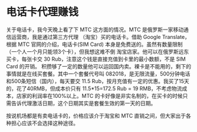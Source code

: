 # 电话卡代理赚钱

关于电话卡，我今天晚上看了下 MTC 这方面的情况。MTC 是俄罗斯一家移动通信运营商，我是通过第三方代理
（淘宝）买的电话卡。借助 Google Translate，根据 MTC 官网的介绍，电话卡(SIM Card) 本身是免费送的。虽然有数量限制（一个人一个月只能领3个卡），但我想这难不倒 淘宝店家。他可以在俄罗斯远东买卡，每张卡交 30 Rub，注意这个钱是直接充值到卡里的最小数额，不是 SIM Card 的开销。 积攒够了一定的数量他可以运回国内卖。裸卡是不能用的，剩下的事情就是在线买套餐。其中一个套餐代号叫 082018，是无限流量，500分钟电话和500条短信（国内），每天要交 11.5 Rub，按月充值有一定的优惠。我买了15天的，花了40RMB，但成本价只有 11.5*15=172.5 Rub = 19 RMB，不考虑物流成本，店家的利润率在100%以上。MTC 的卡好像是非实名制的，在买卡的时候只需告诉代理激活日期，这个日期其实是套餐生效的第一天的日期。

按说机场都是有卖电话卡的，价格应该介于淘宝和 MTC 直销之间，但大家出于各种担心应该不会选择这种途径。